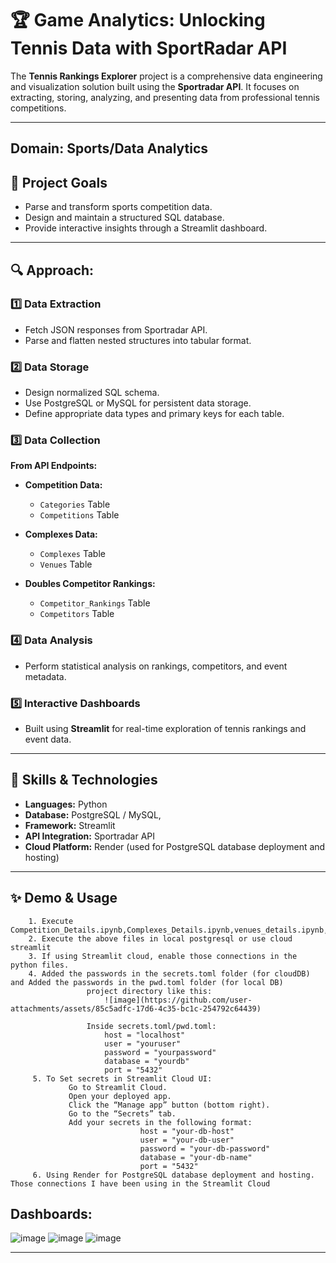 # 🏆 Game Analytics: Unlocking Tennis Data with SportRadar API
The **Tennis Rankings Explorer** project is a comprehensive data engineering and visualization solution built using the **Sportradar API**. It focuses on extracting, storing, analyzing, and presenting data from professional tennis competitions.

---

## Domain:	Sports/Data Analytics

## 📌 Project Goals
* Parse and transform sports competition data.
* Design and maintain a structured SQL database.
* Provide interactive insights through a Streamlit dashboard.

---

## 🔍 Approach:
### 1️⃣ Data Extraction
* Fetch JSON responses from Sportradar API.
* Parse and flatten nested structures into tabular format.

### 2️⃣ Data Storage
* Design normalized SQL schema.
* Use PostgreSQL or MySQL for persistent data storage.
* Define appropriate data types and primary keys for each table.

### 3️⃣ Data Collection
**From API Endpoints:**
* **Competition Data:**
  * `Categories` Table
  * `Competitions` Table

* **Complexes Data:**
  * `Complexes` Table
  * `Venues` Table

* **Doubles Competitor Rankings:**
  * `Competitor_Rankings` Table
  * `Competitors` Table

### 4️⃣ Data Analysis
* Perform statistical analysis on rankings, competitors, and event metadata.

### 5️⃣ Interactive Dashboards
* Built using **Streamlit** for real-time exploration of tennis rankings and event data.
---

## 🧰 Skills & Technologies
* **Languages:** Python
* **Database:** PostgreSQL / MySQL, 
* **Framework:** Streamlit
* **API Integration:** Sportradar API
* **Cloud Platform:** Render (used for PostgreSQL database deployment and hosting)

---

## ✨ Demo & Usage
        1. Execute Competition_Details.ipynb,Complexes_Details.ipynb,venues_details.ipynb,Competitors_Details.ipynb,Competitor_Rankings.ipynb,sql_queries.ipynb,Streamlit.py
        2. Execute the above files in local postgresql or use cloud streamlit
        3. If using Streamlit cloud, enable those connections in the python files.
        4. Added the passwords in the secrets.toml folder (for cloudDB) and Added the passwords in the pwd.toml folder (for local DB)
                     project directory like this:
                         ![image](https://github.com/user-attachments/assets/85c5adfc-17d6-4c35-bc1c-254792c64439)

                     Inside secrets.toml/pwd.toml:
                         host = "localhost"
                         user = "youruser"
                         password = "yourpassword"
                         database = "yourdb"
                         port = "5432"
         5. To Set secrets in Streamlit Cloud UI:
                 Go to Streamlit Cloud.
                 Open your deployed app.
                 Click the “Manage app” button (bottom right).
                 Go to the “Secrets” tab.
                 Add your secrets in the following format:
                                 host = "your-db-host"
                                 user = "your-db-user"
                                 password = "your-db-password"
                                 database = "your-db-name"
                                 port = "5432"
         6. Using Render for PostgreSQL database deployment and hosting. Those connections I have been using in the Streamlit Cloud

## Dashboards:
  ![image](https://github.com/user-attachments/assets/fb88a8c1-119f-4598-94ad-26c21f079294)
  ![image](https://github.com/user-attachments/assets/69c7964c-d61a-49c6-a181-20a6b885346d)
  ![image](https://github.com/user-attachments/assets/fc4e18f9-c305-4669-8d31-49ae138aa1ca)

---
